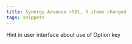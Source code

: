 ```yaml
---
title: Synergy Advance r501, 3 items changed
tags: snippets
---
```


Hint in user interface about use of Option key
